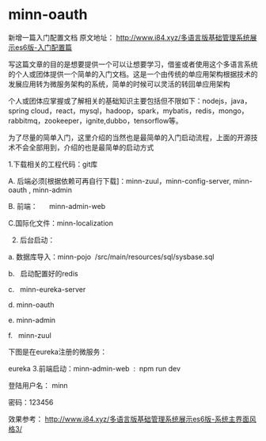 # minn-oauth

  新增一篇入门配置文档
   原文地址： http://www.i84.xyz/多语言版基础管理系统展示es6版-入门配置篇
   
   
   写这篇文章的目的是想要提供一个可以让想要学习，借鉴或者使用这个多语言系统的个人或团体提供一个简单的入门文档。这是一个由传统的单应用架构根据技术的发展应用转为微服务架构的系统，简单的时候可以灵活的转回单应用架构

个人或团体应掌握或了解相关的基础知识主要包括但不限如下：nodejs，java，spring cloud，react，mysql，hadoop，spark，mybatis，redis，mongo，rabbitmq，zookeeper，ignite,dubbo，tensorflow等。

为了尽量的简单入门，这里介绍的当然也是最简单的入门启动流程，上面的开源技术不会全部用到，介绍的也是最简单的启动方式

1.下载相关的工程代码：git库

A. 后端必须[根据依赖可再自行下载]：minn-zuul，minn-config-server, minn-oauth , minn-admin

B. 前端：      minn-admin-web

C.国际化文件：minn-localization



2. 后台启动：

a. 数据库导入：minn-pojo  /src/main/resources/sql/sysbase.sql

b.   启动配置好的redis

c.   minn-eureka-server

d. minn-oauth

e. minn-admin

f.   minn-zuul

下图是在eureka注册的微服务：


eureka
3.前端启动：minn-admin-web  :  npm run dev

登陆用户名： minn

密码：123456

效果参考：
http://www.i84.xyz/多语言版基础管理系统展示es6版-系统主界面风格3/

